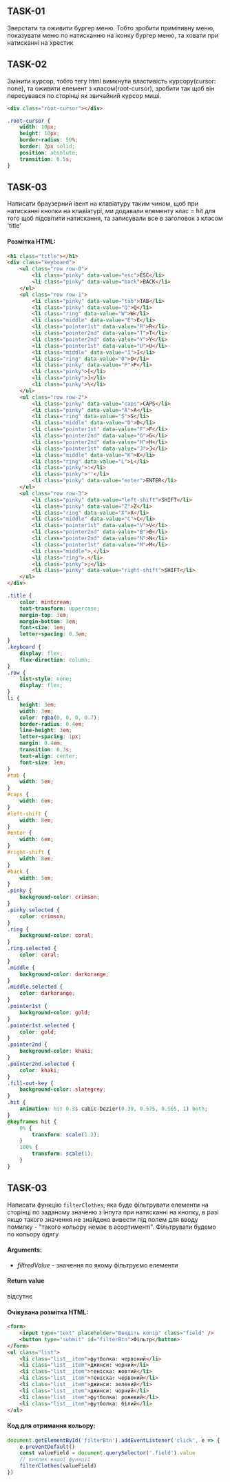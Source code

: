 ## TASK-01

Зверстати та оживити бургер меню. Тобто зробити примітивну меню, показувати меню по натисканню на іконку бургер меню, та ховати при натисканні на хрестик

## TASK-02

Змінити курсор, тобто тегу html вимкнути властивість курсору(cursor: none), та оживити елемент з класом(root-cursor), зробити так щоб він пересувався по сторінці як звичайний курсор миші.

```html
<div class="root-cursor"></div>
```

```css
.root-cursor {
	width: 10px;
	height: 10px;
	border-radius: 50%;
	border: 2px solid;
	position: absolute;
	transition: 0.5s;
}
```

## TASK-03

Написати браузерний івент на клавіатуру таким чином, щоб при натисканні кнопки на клавіатурі, ми додавали елементу клас = hit для того щоб підсвітити натискання, та записували все в заголовок з класом 'title'

#### Розмітка HTML:

```html
<h1 class="title"></h1>
<div class="keyboard">
	<ul class="row row-0">
		<li class="pinky" data-value="esc">ESC</li>
		<li class="pinky" data-value="back">BACK</li>
	</ul>
	<ul class="row row-1">
		<li class="pinky" data-value="tab">TAB</li>
		<li class="pinky" data-value="Q">Q</li>
		<li class="ring" data-value="W">W</li>
		<li class="middle" data-value="E">E</li>
		<li class="pointer1st" data-value="R">R</li>
		<li class="pointer2nd" data-value="T">T</li>
		<li class="pointer2nd" data-value="Y">Y</li>
		<li class="pointer1st" data-value="U">U</li>
		<li class="middle" data-value="I">I</li>
		<li class="ring" data-value="O">O</li>
		<li class="pinky" data-value="P">P</li>
		<li class="pinky">[</li>
		<li class="pinky">]</li>
		<li class="pinky">\</li>
	</ul>
	<ul class="row row-2">
		<li class="pinky" data-value="caps">CAPS</li>
		<li class="pinky" data-value="A">A</li>
		<li class="ring" data-value="S">S</li>
		<li class="middle" data-value="D">D</li>
		<li class="pointer1st" data-value="F">F</li>
		<li class="pointer2nd" data-value="G">G</li>
		<li class="pointer2nd" data-value="H">H</li>
		<li class="pointer1st" data-value="J">J</li>
		<li class="middle" data-value="K">K</li>
		<li class="ring" data-value="L">L</li>
		<li class="pinky">:</li>
		<li class="pinky">''</li>
		<li class="pinky" data-value="enter">ENTER</li>
	</ul>
	<ul class="row row-3">
		<li class="pinky" data-value="left-shift">SHIFT</li>
		<li class="pinky" data-value="Z">Z</li>
		<li class="ring" data-value="X">X</li>
		<li class="middle" data-value="C">C</li>
		<li class="pointer1st" data-value="V">V</li>
		<li class="pointer2nd" data-value="B">B</li>
		<li class="pointer2nd" data-value="N">N</li>
		<li class="pointer1st" data-value="M">M</li>
		<li class="middle">,</li>
		<li class="ring">.</li>
		<li class="pinky">;</li>
		<li class="pinky" data-value="right-shift">SHIFT</li>
	</ul>
</div>
```

```css
.title {
	color: mintcream;
	text-transform: uppercase;
	margin-top: 3em;
	margin-bottom: 3em;
	font-size: 1em;
	letter-spacing: 0.3em;
}
.keyboard {
	display: flex;
	flex-direction: column;
}
.row {
	list-style: none;
	display: flex;
}
li {
	height: 3em;
	width: 3em;
	color: rgba(0, 0, 0, 0.7);
	border-radius: 0.4em;
	line-height: 3em;
	letter-spacing: 1px;
	margin: 0.4em;
	transition: 0.3s;
	text-align: center;
	font-size: 1em;
}
#tab {
	width: 5em;
}
#caps {
	width: 6em;
}
#left-shift {
	width: 8em;
}
#enter {
	width: 6em;
}
#right-shift {
	width: 8em;
}
#back {
	width: 5em;
}
.pinky {
	background-color: crimson;
}
.pinky.selected {
	color: crimson;
}
.ring {
	background-color: coral;
}
.ring.selected {
	color: coral;
}
.middle {
	background-color: darkorange;
}
.middle.selected {
	color: darkorange;
}
.pointer1st {
	background-color: gold;
}
.pointer1st.selected {
	color: gold;
}
.pointer2nd {
	background-color: khaki;
}
.pointer2nd.selected {
	color: khaki;
}
.fill-out-key {
	background-color: slategrey;
}
.hit {
	animation: hit 0.3s cubic-bezier(0.39, 0.575, 0.565, 1) both;
}
@keyframes hit {
	0% {
		transform: scale(1.2);
	}
	100% {
		transform: scale(1);
	}
}
```

## TASK-03

Написати функцію `filterСlothes`, яка буде фільтрувати елементи на сторінці по заданому значеню з інпута при натисканні на кнопку, в разі якщо такого значення не знайдено вивести під полем для вводу помилку - "такого кольору немає в асортименті". Фільтрувати будемо по кольору одягу

#### Arguments:

- _filtredValue_ - значення по якому фільтруємо елементи

#### Return value

відсутнє

#### Очікувана розмітка HTML:

```html
<form>
	<input type="text" placeholder="Введіть колір" class="field" />
	<button type="submit" id="filterBtn">Фільтр</button>
</form>
<ul class="list">
	<li class="list__item">футболка: червоний</li>
	<li class="list__item">джинси: чорний</li>
	<li class="list__item">теніска: жовтий</li>
	<li class="list__item">теніска: червоний</li>
	<li class="list__item">джинси: зелений</li>
	<li class="list__item">джинси: чорний</li>
	<li class="list__item">футболка: рожевий</li>
	<li class="list__item">футболка: білий</li>
</ul>
```

#### Код для отримання кольору:

```js
document.getElementById('filterBtn').addEventListener('click', e => {
	e.preventDefault()
	const valueField = document.querySelector('.field').value
	// виклик вашої функції
	filterСlothes(valueField)
})
```

